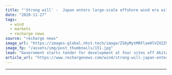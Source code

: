 ```yaml
---
title: "'Strong will' -  Japan enters large-scale offshore wind era with first fixed-bottom auctions"
date: "2020-11-27"
tags: 
  - wind
  - markets
  - recharge news
source: "recharge news"
image_url: "https://images-global.nhst.tech/image/ZS8yMytMRFlaeHlVZXZZV2pNYnA1ODNGd0UwUHVUYUJHYlhlOWRlMlJQTT0=/nhst/binary/b210ded48e7eae6793e7fba937bda2f1"
image_fp: "/assets/img/post_thumbnails/151.jpg"
lead: "Government starts tender for development at four sites off Akita and Chiba prefectures"
article_url: "https://www.rechargenews.com/wind/strong-will-japan-enters-large-scale-offshore-wind-era-with-first-fixed-bottom-auctions/2-1-920678"
---
```


---
